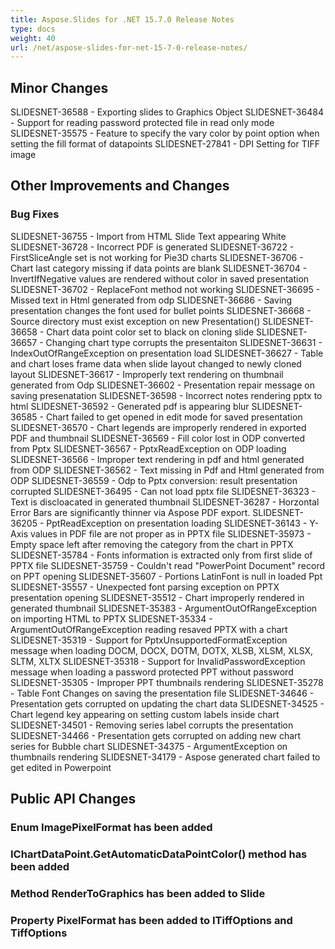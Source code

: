 ```yaml
---
title: Aspose.Slides for .NET 15.7.0 Release Notes
type: docs
weight: 40
url: /net/aspose-slides-for-net-15-7-0-release-notes/
---
```


## **Minor Changes**
SLIDESNET-36588 - Exporting slides to Graphics Object
SLIDESNET-36484 - Support for reading password protected file in read only mode
SLIDESNET-35575 - Feature to specify the vary color by point option when setting the fill format of datapoints
SLIDESNET-27841 - DPI Setting for TIFF image

## **Other Improvements and Changes**
### **Bug Fixes**
SLIDESNET-36755 - Import from HTML Slide Text appearing White
SLIDESNET-36728 - Incorrect PDF is generated
SLIDESNET-36722 - FirstSliceAngle set is not working for Pie3D charts
SLIDESNET-36706 - Chart last category missing if data points are blank
SLIDESNET-36704 - InvertIfNegative values are rendered without color in saved presentation
SLIDESNET-36702 - ReplaceFont method not working
SLIDESNET-36695 - Missed text in Html generated from odp
SLIDESNET-36686 - Saving presentation changes the font used for bullet points
SLIDESNET-36668 - Source directory must exist exception on new Presentation()
SLIDESNET-36658 - Chart data point color set to black on cloning slide
SLIDESNET-36657 - Changing chart type corrupts the presentaiton
SLIDESNET-36631 - IndexOutOfRangeException on presentation load
SLIDESNET-36627 - Table and chart loses frame data when slide layout changed to newly cloned layout
SLIDESNET-36617 - Improperly text rendering on thumbnail generated from Odp
SLIDESNET-36602 - Presentation repair message on saving presenatation
SLIDESNET-36598 - Incorrect notes rendering pptx to html
SLIDESNET-36592 - Generated pdf is appearing blur
SLIDESNET-36585 - Chart failed to get opened in edit mode for saved presentation
SLIDESNET-36570 - Chart legends are improperly rendered in exported PDF and thumbnail
SLIDESNET-36569 - Fill color lost in ODP converted from Pptx
SLIDESNET-36567 - PptxReadException on ODP loading
SLIDESNET-36566 - Improper text rendering in pdf and html generated from ODP
SLIDESNET-36562 - Text missing in Pdf and Html generated from ODP
SLIDESNET-36559 - Odp to Pptx conversion: result presentation corrupted
SLIDESNET-36495 - Can not load pptx file
SLIDESNET-36323 - Text is discloacated in generated thumbnail
SLIDESNET-36287 - Horzontal Error Bars are significantly thinner via Aspose PDF export.
SLIDESNET-36205 - PptReadException on presentation loading
SLIDESNET-36143 - Y-Axis values in PDF file are not proper as in PPTX file
SLIDESNET-35973 - Empty space left after removing the category from the chart in PPTX
SLIDESNET-35784 - Fonts information is extracted only from first slide of PPTX file
SLIDESNET-35759 - Couldn't read "PowerPoint Document" record on PPT opening
SLIDESNET-35607 - Portions LatinFont is null in loaded Ppt
SLIDESNET-35557 - Unexpected font parsing exception on PPTX presentation opening
SLIDESNET-35512 - Chart improperly rendered in generated thumbnail
SLIDESNET-35383 - ArgumentOutOfRangeException on importing HTML to PPTX
SLIDESNET-35334 - ArgumentOutOfRangeException reading resaved PPTX with a chart
SLIDESNET-35319 - Support for PptxUnsupportedFormatException message when loading DOCM, DOCX, DOTM, DOTX, XLSB, XLSM, XLSX, SLTM, XLTX
SLIDESNET-35318 - Support for InvalidPasswordException message when loading a password protected PPT without password
SLIDESNET-35305 - Improper PPT thumbnails rendering
SLIDESNET-35278 - Table Font Changes on saving the presentation file
SLIDESNET-34646 - Presentation gets corrupted on updating the chart data
SLIDESNET-34525 - Chart legend key appearing on setting custom labels inside chart
SLIDESNET-34501 - Removing series label corrupts the presentation
SLIDESNET-34466 - Presentation gets corrupted on adding new chart series for Bubble chart
SLIDESNET-34375 - ArgumentException on thumbnails rendering
SLIDESNET-34179 - Aspose generated chart failed to get edited in Powerpoint

## **Public API Changes**

### Enum ImagePixelFormat has been added
### IChartDataPoint.GetAutomaticDataPointColor() method has been added
### Method RenderToGraphics has been added to Slide
### Property PixelFormat has been added to ITiffOptions and TiffOptions

